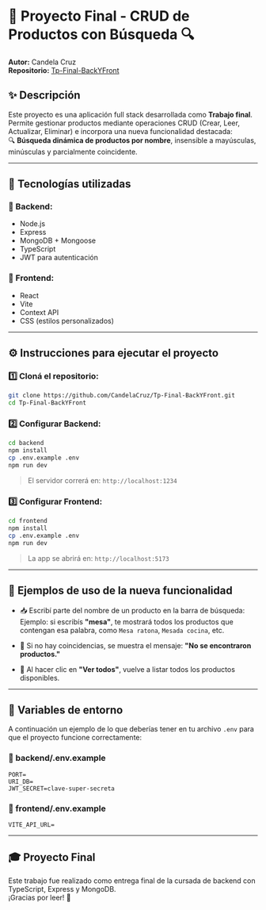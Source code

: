 # 🛒 Proyecto Final - CRUD de Productos con Búsqueda 🔍

**Autor:** Candela Cruz  
**Repositorio:** [Tp-Final-BackYFront](https://github.com/CandelaCruz/Tp-Final-BackYFront.git)

## ✨ Descripción

Este proyecto es una aplicación full stack desarrollada como **Trabajo final**. Permite gestionar productos mediante operaciones CRUD (Crear, Leer, Actualizar, Eliminar) e incorpora una nueva funcionalidad destacada:  
🔍 **Búsqueda dinámica de productos por nombre**, insensible a mayúsculas, minúsculas y parcialmente coincidente.

---

## 🧪 Tecnologías utilizadas

### 🔧 Backend:
- Node.js
- Express
- MongoDB + Mongoose
- TypeScript
- JWT para autenticación

### 🎨 Frontend:
- React
- Vite
- Context API
- CSS (estilos personalizados)

---

## ⚙️ Instrucciones para ejecutar el proyecto

### 1️⃣ Cloná el repositorio:

```bash
git clone https://github.com/CandelaCruz/Tp-Final-BackYFront.git
cd Tp-Final-BackYFront
```

### 2️⃣ Configurar Backend:

```bash
cd backend
npm install
cp .env.example .env
npm run dev
```

> El servidor correrá en: `http://localhost:1234`

### 3️⃣ Configurar Frontend:

```bash
cd frontend
npm install
cp .env.example .env
npm run dev
```

> La app se abrirá en: `http://localhost:5173`

---

## 🌟 Ejemplos de uso de la nueva funcionalidad

- 📥 Escribí parte del nombre de un producto en la barra de búsqueda:  
  Ejemplo: si escribís **"mesa"**, te mostrará todos los productos que contengan esa palabra, como `Mesa ratona`, `Mesada cocina`, etc.

- 🔁 Si no hay coincidencias, se muestra el mensaje: **"No se encontraron productos."**

- 🔄 Al hacer clic en **"Ver todos"**, vuelve a listar todos los productos disponibles.

---

## 📁 Variables de entorno

A continuación un ejemplo de lo que deberías tener en tu archivo `.env` para que el proyecto funcione correctamente:

### 📂 backend/.env.example

```env
PORT=
URI_DB=
JWT_SECRET=clave-super-secreta
```

### 📂 frontend/.env.example

```env
VITE_API_URL=
```

---

## 🎓 Proyecto Final

Este trabajo fue realizado como entrega final de la cursada de backend con TypeScript, Express y MongoDB.  
¡Gracias por leer! 💜
